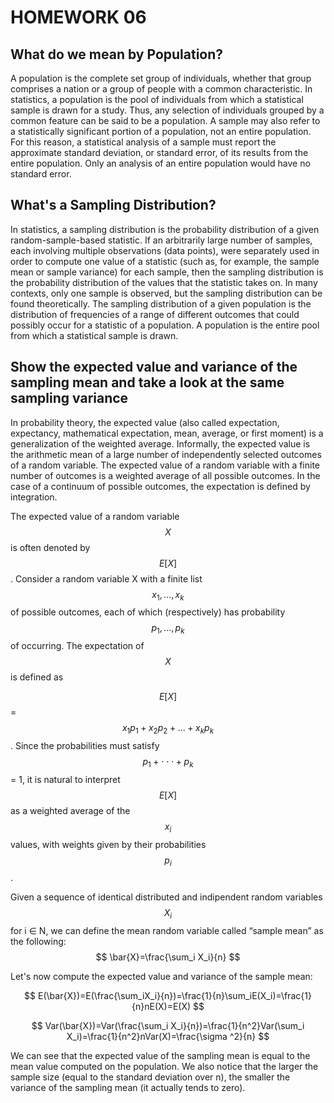 # HOMEWORK 06

<script type="text/x-mathjax-config">
    MathJax.Hub.Config({
      tex2jax: {
        skipTags: ['script', 'noscript', 'style', 'textarea', 'pre'],
        inlineMath: [['\\(','\\)'], ['$', '$']],
        displayMath: [ ['$$','$$'], ["\\[","\\]"] ],
      }
    });
  </script>
  <script src="https://cdn.mathjax.org/mathjax/latest/MathJax.js?config=TeX-AMS-MML_HTMLorMML" type="text/javascript"></script>

## What do we mean by Population?

A population is the complete set group of individuals, whether that group comprises a nation or a group of people with a common characteristic.
In statistics, a population is the pool of individuals from which a statistical sample is drawn for a study. Thus, any selection of individuals grouped by a common feature can be said to be a population. A sample may also refer to a statistically significant portion of a population, not an entire population. For this reason, a statistical analysis of a sample must report the approximate standard deviation, or standard error, of its results from the entire population. Only an analysis of an entire population would have no standard error.

## What's a Sampling Distribution?

In statistics, a sampling distribution is the probability distribution of a given random-sample-based statistic. If an arbitrarily large number of samples, each involving multiple observations (data points), were separately used in order to compute one value of a statistic (such as, for example, the sample mean or sample variance) for each sample, then the sampling distribution is the probability distribution of the values that the statistic takes on. In many contexts, only one sample is observed, but the sampling distribution can be found theoretically. The sampling distribution of a given population is the distribution of frequencies of a range of different outcomes that could possibly occur for a statistic of a population. A population is the entire pool from which a statistical sample is drawn. 

## Show the expected value and variance of the sampling mean and take a look at the same sampling variance

In probability theory, the expected value (also called expectation, expectancy, mathematical expectation, mean, average, or first moment) is a generalization of the weighted average. Informally, the expected value is the arithmetic mean of a large number of independently selected outcomes of a random variable.
The expected value of a random variable with a finite number of outcomes is a weighted average of all possible outcomes. In the case of a continuum of possible outcomes, the expectation is defined by integration. 

The expected value of a random variable $$X$$ is often denoted by $$E[X]$$.
Consider a random variable X with a finite list $$x_1, ..., x_k$$ of possible outcomes, each of which (respectively) has probability $$p_1, ..., p_k$$ of occurring. The expectation of $$X$$ is defined as 

$$E[X]$$ = $$x_1p_1+x_2p_2+...+x_kp_k$$.
Since the probabilities must satisfy $$p_1 + ⋅⋅⋅ + p_k$$ = 1, it is natural to interpret $$E[X]$$ as a weighted average of the $$x_i$$ values, with weights given by their probabilities $$p_i$$.

Given a sequence of identical distributed and indipendent random variables $$X_i$$ for i ∈ N, we can define the mean random variable called “sample mean” as the following:
$$
\bar{X}=\frac{\sum_i X_i}{n}
$$

Let's now compute the expected value and variance of the sample mean:

$$
E(\bar{X})=E(\frac{\sum_iX_i}{n})=\frac{1}{n}\sum_iE(X_i)=\frac{1}{n}nE(X)=E(X)
$$

$$
Var(\bar{X})=Var(\frac{\sum_i X_i}{n})=\frac{1}{n^2}Var(\sum_i X_i)=\frac{1}{n^2}nVar(X)=\frac{\sigma ^2}{n}
$$

We can see that the expected value of the sampling mean is equal to the mean value computed on the population. We also notice that the larger the sample size (equal to the standard deviation over n), the smaller the variance of the sampling mean (it actually tends to zero).
